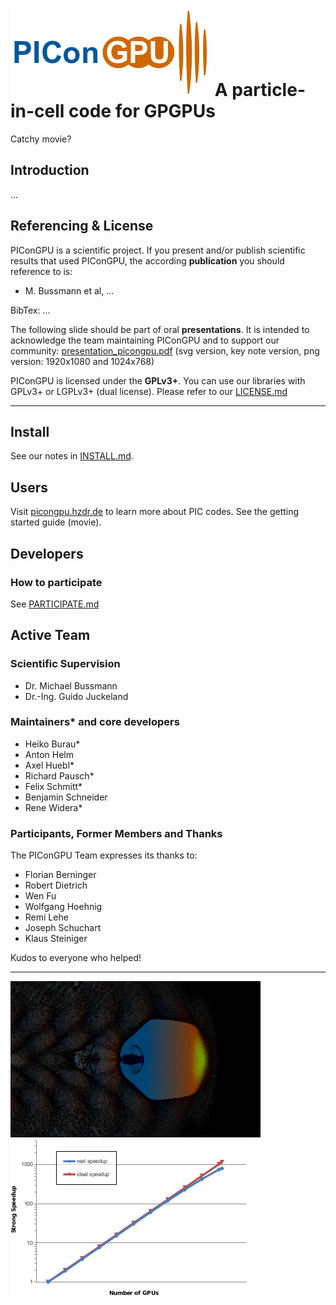 ![PIConGPU](doc/logo/pic_logo_320x140.png "PIConGPU")
A particle-in-cell code for GPGPUs
================================================================

Catchy movie?


Introduction
------------

...

Referencing & License
---------------------

PIConGPU is a scientific project. If you present and/or publish
scientific results that used PIConGPU, the according **publication** you should
reference to is:
- M. Bussmann et al, ...

BibTex: ...

The following slide should be part of oral **presentations**. It is intended to
acknowledge the team maintaining PIConGPU and to support our community:
[presentation_picongpu.pdf](doc/presentation_picongpu.pdf)
(svg version, key note version, png version: 1920x1080 and 1024x768)

PIConGPU is licensed under the **GPLv3+**. You can use our libraries with GPLv3+
or LGPLv3+ (dual license).
Please refer to our [LICENSE.md](LICENSE.md)

********************************************************************************

Install
-------

See our notes in [INSTALL.md](doc/INSTALL.md).

Users
-----

Visit [picongpu.hzdr.de](http://picongpu.hzdr.de) to learn more about PIC codes.
See the getting started guide (movie).

Developers
----------

### How to participate

See [PARTICIPATE.md](doc/PARTICIPATE.md)

Active Team
-----------

### Scientific Supervision

- Dr. Michael Bussmann
- Dr.-Ing. Guido Juckeland

### Maintainers* and core developers

- Heiko Burau*
- Anton Helm
- Axel Huebl*
- Richard Pausch*
- Felix Schmitt*
- Benjamin Schneider
- Rene Widera*

### Participants, Former Members and Thanks

The PIConGPU Team expresses its thanks to:

- Florian Berninger
- Robert Dietrich
- Wen Fu
- Wolfgang Hoehnig
- Remi Lehe
- Joseph Schuchart
- Klaus Steiniger

Kudos to everyone who helped!

********************************************************************************

![image of an lwfa](doc/images/lwfa_grey.png "LWFA")
![image of our strong scaling](doc/images/StrongScalingPIConGPU_log.png "Strong Scaling")

